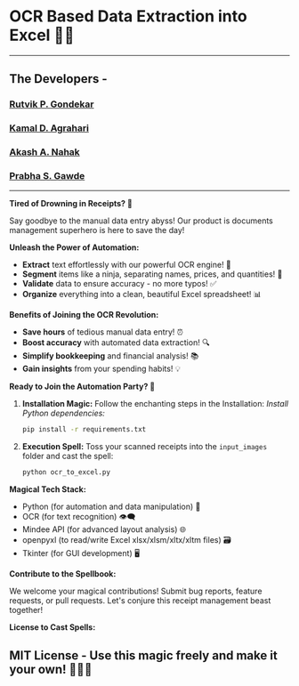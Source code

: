 




# OCR Based Data Extraction into Excel 🧙‍♂️
---  

## The Developers -
### [Rutvik P. Gondekar](https://github.com/Rutvikgg)   
### [Kamal D. Agrahari](https://github.com/kamalagrahari03) 
### [Akash A. Nahak](https://github.com/ak2484)  
### [Prabha S. Gawde](https://github.com/Prabha85)
---  

**Tired of Drowning in Receipts? 🌊**

Say goodbye to the manual data entry abyss! Our product is documents management superhero is here to save the day! 

**Unleash the Power of Automation:**

- **Extract** text effortlessly with our powerful OCR engine! 🚀
- **Segment** items like a ninja, separating names, prices, and quantities! 🥷
- **Validate** data to ensure accuracy - no more typos! ✅
- **Organize** everything into a clean, beautiful Excel spreadsheet! 📊

**Benefits of Joining the OCR Revolution:**

- **Save hours** of tedious manual data entry! ⏰
- **Boost accuracy** with automated data extraction! 🔍
- **Simplify bookkeeping** and financial analysis! 📚
- **Gain insights** from your spending habits! 💡

**Ready to Join the Automation Party? 🎉**

1. **Installation Magic:** Follow the enchanting steps in the Installation:
   *Install Python dependencies:*
   ```bash
   pip install -r requirements.txt
    ```
2. **Execution Spell:** Toss your scanned receipts into the `input_images` folder and cast the spell:
   ```bash
   python ocr_to_excel.py
   ```

**Magical Tech Stack:**

- Python (for automation and data manipulation) 🐍
- OCR (for text recognition) 👁️‍🗨️
- Mindee API (for advanced layout analysis) 🌐
- openpyxl (to read/write Excel xlsx/xlsm/xltx/xltm files) 🗃️
- Tkinter (for GUI development) 🖥️

**Contribute to the Spellbook:**

We welcome your magical contributions! Submit bug reports, feature requests, or pull requests. Let's conjure this receipt management beast together! 

**License to Cast Spells:**

MIT License - Use this magic freely and make it your own! 🧙‍♂️✨
---  
